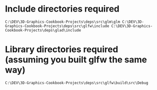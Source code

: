 

# Include directories required
`C:\DEV\3D-Graphics-Cookbook-Projects\deps\src\glm\glm
C:\DEV\3D-Graphics-Cookbook-Projects\deps\src\glfw\include
C:\DEV\3D-Graphics-Cookbook-Projects\deps\glad\include`

# Library directories required (assuming you built glfw the same way)
`C:\DEV\3D-Graphics-Cookbook-Projects\deps\src\glfw\build\src\Debug`

